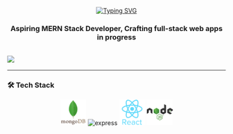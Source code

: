 <p align="center">
  <a href="https://git.io/typing-svg">
    <img src="https://readme-typing-svg.herokuapp.com?font=Fira+Code&size=32&pause=1000&color=9B40F7&width=435&lines=Hey+there%2C+I'm+Ayan!" alt="Typing SVG" />
  </a>
  <br>
  <h3 align="center"><b>Aspiring MERN Stack Developer, Crafting full-stack web apps in progress</b></h3>
  <br>
  <img src="https://komarev.com/ghpvc/?username=Amritasahu04&style=flat-square" />
</p>

---
 
### 🛠 Tech Stack

<p align="center">
  <img src="https://raw.githubusercontent.com/devicons/devicon/master/icons/mongodb/mongodb-original-wordmark.svg" alt="mongodb" width="60" height="60"/>
  <img src="https://www.vectorlogo.zone/logos/expressjs/expressjs-icon.svg" alt="express" width="60" height="60"/>
  <img src="https://raw.githubusercontent.com/devicons/devicon/master/icons/react/react-original-wordmark.svg" alt="react" width="60" height="60"/>
  <img src="https://raw.githubusercontent.com/devicons/devicon/master/icons/nodejs/nodejs-original-wordmark.svg" alt="nodejs" width="60" height="60"/>
</p>



